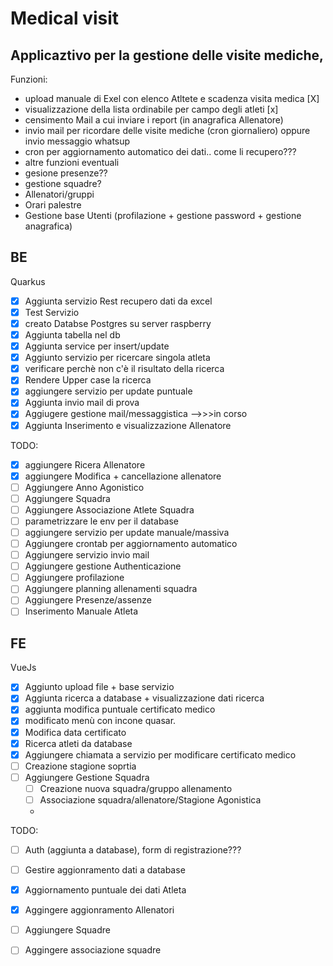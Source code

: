 # Medical visit
## Applicaztivo per la gestione delle visite mediche,
Funzioni:
 - upload manuale di Exel con elenco Atltete e scadenza visita medica [X]
 - visualizzazione  della lista ordinabile per campo degli atleti [x]
 - censimento Mail a cui inviare i report (in anagrafica Allenatore)
 - invio mail per ricordare delle visite mediche (cron giornaliero) oppure invio messaggio whatsup
 - cron per aggiornamento automatico dei dati.. come li recupero???
 - altre funzioni eventuali
 - gesione presenze?? 
 - gestione squadre?
 - Allenatori/gruppi
 - Orari palestre
 - Gestione base Utenti (profilazione + gestione password + gestione anagrafica)


## BE
Quarkus
 - [X] Aggiunta servizio Rest recupero dati da excel
 - [X] Test Servizio
 - [X] creato Databse Postgres su server raspberry
 - [X] Aggiunta tabella nel db
 - [X] Aggiunta service per insert/update
 - [X] Aggiunto servizio per ricercare singola atleta
 - [X] verificare perchè non c'è il risultato della ricerca
 - [X] Rendere Upper case la ricerca
 - [X] aggiungere servizio per update puntuale
 - [X] Aggiunta invio mail di prova
 - [X] Aggiugere gestione mail/messaggistica -->>>in corso 
 - [X] Aggiunta Inserimento e visualizzazione Allenatore
 
TODO:

 - [X] aggiungere Ricera Allenatore
 - [X] aggiungere Modifica + cancellazione allenatore
 - [ ] Aggiungere Anno Agonistico
 - [ ] Aggiungere Squadra 
 - [ ] Aggiungere Associazione Atlete Squadra
 - [ ] parametrizzare le env per il database  
 - [ ] aggiungere servizio per update manuale/massiva
 - [ ] Aggiungere crontab per aggiornamento automatico
 - [ ] Aggiungere servizio invio mail
 - [ ] Aggiungere gestione Authenticazione
 - [ ] Aggiungere profilazione
 - [ ] Aggiungere planning allenamenti squadra
 - [ ] Aggiungere Presenze/assenze
 - [ ] Inserimento Manuale Atleta 
  
## FE
VueJs
- [X] Aggiunto upload file + base servizio
- [X] Aggiunta ricerca a database + visualizzazione dati ricerca
- [X] aggiunta modifica puntuale certificato medico 
- [X] modificato menù con incone quasar.
- [X] Modifica data certificato
- [X] Ricerca atleti da database
- [x] Aggiungere chiamata a servizio per modificare certificato medico
- [ ] Creazione stagione soprtia
- [ ] Aggiungere Gestione Squadra 
  - [ ] Creazione nuova squadra/gruppo allenamento
  - [ ] Associazione squadra/allenatore/Stagione Agonistica
  - 
TODO:
 
 - [ ] Auth (aggiunta a database), form di registrazione???
 - [ ] Gestire aggionramento dati a database
 - [X] Aggiornamento puntuale dei dati Atleta
 - [X] Aggingere aggionramento Allenatori
 - [ ] Aggiungere Squadre
 - [ ] Aggingere associazione squadre

